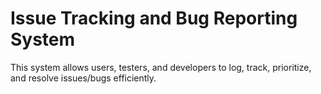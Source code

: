 # Issue Tracking and Bug Reporting System

This system allows users, testers, and developers to log, track, prioritize, and resolve issues/bugs efficiently.

